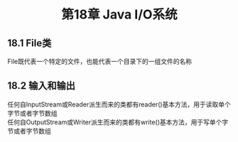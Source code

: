 # <center> 第18章 Java I/O系统
## 18.1 File类
File既代表一个特定的文件，也能代表一个目录下的一组文件的名称  
## 18.2 输入和输出
任何自InputStream或Reader派生而来的类都有reader()基本方法，用于读取单个字节或者字节数组  
任何自OutputStream或Writer派生而来的类都有write()基本方法，用于写单个字节或者字节数组  

